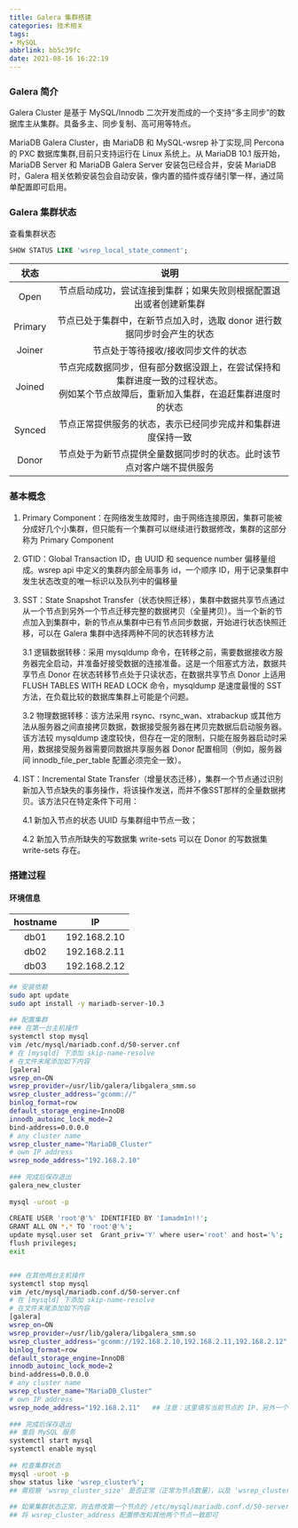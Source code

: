 ```yaml
---
title: Galera 集群搭建
categories: 技术相关
tags: 
- MySQL
abbrlink: bb5c39fc
date: 2021-08-16 16:22:19
---
```

### Galera 简介

Galera Cluster 是基于 MySQL/Innodb 二次开发而成的一个支持“多主同步”的数据库主从集群。具备多主、同步复制、高可用等特点。

MariaDB Galera Cluster，由 MariaDB 和 MySQL-wsrep 补丁实现,同 Percona 的 PXC 数据库集群,目前只支持运行在 Linux 系统上。从 MariaDB 10.1 版开始，MariaDB Server 和 MariaDB Galera Server 安装包已经合并，安装 MariaDB 时，Galera 相关依赖安装包会自动安装，像内置的插件或存储引擎一样，通过简单配置即可启用。

### Galera 集群状态

查看集群状态

```sql
SHOW STATUS LIKE 'wsrep_local_state_comment';
```
<!--more-->

状态|说明
:-:|:---------:
Open | 节点启动成功，尝试连接到集群；如果失败则根据配置退出或者创建新集群
Primary | 节点已处于集群中，在新节点加入时，选取 donor 进行数据同步时会产生的状态
Joiner | 节点处于等待接收/接收同步文件的状态
Joined | 节点完成数据同步，但有部分数据没跟上，在尝试保持和集群进度一致的过程状态。</br>例如某个节点故障后，重新加入集群，在追赶集群进度时的状态
Synced | 节点正常提供服务的状态，表示已经同步完成并和集群进度保持一致
Donor | 节点处于为新节点提供全量数据同步时的状态。此时该节点对客户端不提供服务

### 基本概念

1. Primary Component：在网络发生故障时，由于网络连接原因，集群可能被分成好几个小集群，但只能有一个集群可以继续进行数据修改，集群的这部分称为 Primary Component
2. GTID：Global Transaction ID，由 UUID 和 sequence number 偏移量组成。wsrep api 中定义的集群内部全局事务 id，一个顺序 ID，用于记录集群中发生状态改变的唯一标识以及队列中的偏移量
3. SST：State Snapshot Transfer（状态快照迁移），集群中数据共享节点通过从一个节点到另外一个节点迁移完整的数据拷贝（全量拷贝）。当一个新的节点加入到集群中，新的节点从集群中已有节点同步数据，开始进行状态快照迁移，可以在 Galera 集群中选择两种不同的状态转移方法

    3.1 逻辑数据转移：采用 mysqldump 命令，在转移之前，需要数据接收方服务器完全启动，并准备好接受数据的连接准备。这是一个阻塞式方法，数据共享节点 Donor 在状态转移节点处于只读状态，在数据共享节点 Donor 上适用 FLUSH TABLES WITH READ LOCK 命令，mysqldump 是速度最慢的 SST 方法，在负载比较的数据库集群上可能是个问题。

    3.2 物理数据转移：该方法采用 rsync、rsync_wan、xtrabackup 或其他方法从服务器之间直接拷贝数据，数据接受服务器在拷贝完数据后启动服务器。该方法较 mysqldump 速度较快，但存在一定的限制，只能在服务器启动时采用，数据接受服务器需要同数据共享服务器 Donor 配置相同（例如，服务器间 innodb_file_per_table 配置必须完全一致）。
4. IST：Incremental State Transfer（增量状态迁移），集群一个节点通过识别新加入节点缺失的事务操作，将该操作发送，而并不像SST那样的全量数据拷贝。该方法只在特定条件下可用：

    4.1 新加入节点的状态 UUID 与集群组中节点一致；

    4.2 新加入节点所缺失的写数据集 write-sets 可以在 Donor 的写数据集 write-sets 存在。

### 搭建过程

#### 环境信息

hostname|IP
:-:|:-:
db01 | 192.168.2.10
db02 | 192.168.2.11
db03 | 192.168.2.12

```bash
## 安装依赖
sudo apt update
sudo apt install -y mariadb-server-10.3
 
## 配置集群
### 在第一台主机操作
systemctl stop mysql
vim /etc/mysql/mariadb.conf.d/50-server.cnf
# 在 [mysqld] 下添加 skip-name-resolve
# 在文件末尾添加如下内容
[galera]
wsrep_on=ON
wsrep_provider=/usr/lib/galera/libgalera_smm.so
wsrep_cluster_address="gcomm://"
binlog_format=row
default_storage_engine=InnoDB
innodb_autoinc_lock_mode=2
bind-address=0.0.0.0
# any cluster name
wsrep_cluster_name="MariaDB_Cluster"
# own IP address
wsrep_node_address="192.168.2.10"
 
### 完成后保存退出
galera_new_cluster
 
mysql -uroot -p
  
CREATE USER 'root'@'%' IDENTIFIED BY 'Iamadm1n!!';
GRANT ALL ON *.* TO 'root'@'%';
update mysql.user set  Grant_priv='Y' where user='root' and host='%';
flush privileges;
exit


### 在其他两台主机操作
systemctl stop mysql
vim /etc/mysql/mariadb.conf.d/50-server.cnf
# 在 [mysqld] 下添加 skip-name-resolve
# 在文件末尾添加如下内容
[galera]
wsrep_on=ON
wsrep_provider=/usr/lib/galera/libgalera_smm.so
wsrep_cluster_address="gcomm://192.168.2.10,192.168.2.11,192.168.2.12"
binlog_format=row
default_storage_engine=InnoDB
innodb_autoinc_lock_mode=2
bind-address=0.0.0.0
# any cluster name
wsrep_cluster_name="MariaDB_Cluster"
# own IP address
wsrep_node_address="192.168.2.11"   ## 注意：这里填写当前节点的 IP，另外一个节点填 192.168.2.12
 
### 完成后保存退出
## 重启 MySQL 服务
systemctl start mysql
systemctl enable mysql
 
## 检查集群状态
mysql -uroot -p
show status like 'wsrep_cluster%';
## 需观察 'wsrep_cluster_size' 是否正常（正常为节点数量），以及 'wsrep_cluster_status' 是否为 Primary
 
## 如果集群状态正常，则去修改第一个节点的 /etc/mysql/mariadb.conf.d/50-server.cnf 文件
## 将 wsrep_cluster_address 配置修改和其他两个节点一致即可
```
